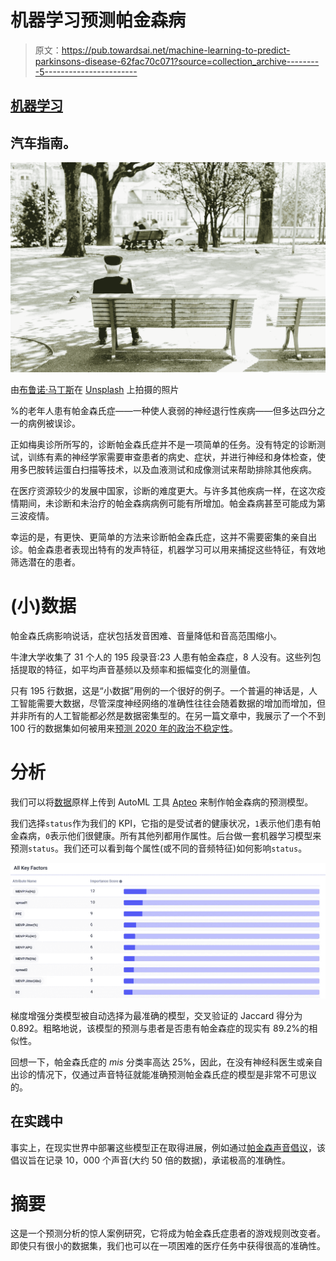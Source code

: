 # 机器学习预测帕金森病

> 原文：<https://pub.towardsai.net/machine-learning-to-predict-parkinsons-disease-62fac70c071?source=collection_archive---------5----------------------->

## [机器学习](https://towardsai.net/p/category/machine-learning)

## 汽车指南。

![](img/e5c50fb829ca31708459325f720ae335.png)

由[布鲁诺·马丁斯](https://unsplash.com/@brunus?utm_source=medium&utm_medium=referral)在 [Unsplash](https://unsplash.com?utm_source=medium&utm_medium=referral) 上拍摄的照片

%的老年人患有帕金森氏症——一种使人衰弱的神经退行性疾病——但多达四分之一的病例被误诊。

正如梅奥诊所所写的，诊断帕金森氏症并不是一项简单的任务。没有特定的诊断测试，训练有素的神经学家需要审查患者的病史、症状，并进行神经和身体检查，使用多巴胺转运蛋白扫描等技术，以及血液测试和成像测试来帮助排除其他疾病。

在医疗资源较少的发展中国家，诊断的难度更大。与许多其他疾病一样，在这次疫情期间，未诊断和未治疗的帕金森病病例可能有所增加。帕金森病甚至可能成为第三波疫情。

幸运的是，有更快、更简单的方法来诊断帕金森氏症，这并不需要密集的亲自出诊。帕金森患者表现出特有的发声特征，机器学习可以用来捕捉这些特征，有效地筛选潜在的患者。

# (小)数据

帕金森氏病影响说话，症状包括发音困难、音量降低和音高范围缩小。

牛津大学收集了 31 个人的 195 段录音:23 人患有帕金森症，8 人没有。这些列包括提取的特征，如平均声音基频以及频率和振幅变化的测量值。

只有 195 行数据，这是“小数据”用例的一个很好的例子。一个普遍的神话是，人工智能需要大数据，尽管深度神经网络的准确性往往会随着数据的增加而增加，但并非所有的人工智能都必然是数据密集型的。在另一篇文章中，我展示了一个不到 100 行的数据集如何被用来[预测 2020 年的政治不稳定性](https://medium.com/@frederikbussler/how-one-man-predicted-2020s-insanity-e79a2a95789b)。

# 分析

我们可以将[数据](https://archive.ics.uci.edu/ml/datasets/parkinsons)原样上传到 AutoML 工具 [Apteo](http://apteo.co) 来制作帕金森病的预测模型。

我们选择`status`作为我们的 KPI，它指的是受试者的健康状况，`1`表示他们患有帕金森病，`0`表示他们很健康。所有其他列都用作属性。后台做一套机器学习模型来预测`status`。我们还可以看到每个属性(或不同的音频特征)如何影响`status`。

![](img/1c9eb52d74ba9551922b6111e9e95c1d.png)

梯度增强分类模型被自动选择为最准确的模型，交叉验证的 Jaccard 得分为 0.892。粗略地说，该模型的预测与患者是否患有帕金森症的现实有 89.2%的相似性。

回想一下，帕金森氏症的 *mis* 分类率高达 25%，因此，在没有神经科医生或亲自出诊的情况下，仅通过声音特征就能准确预测帕金森氏症的模型是非常不可思议的。

## 在实践中

事实上，在现实世界中部署这些模型正在取得进展，例如通过[帕金森声音倡议](http://www.parkinsonsvoice.org/index.php)，该倡议旨在记录 10，000 个声音(大约 50 倍的数据)，承诺极高的准确性。

# 摘要

这是一个预测分析的惊人案例研究，它将成为帕金森氏症患者的游戏规则改变者。即使只有很小的数据集，我们也可以在一项困难的医疗任务中获得很高的准确性。